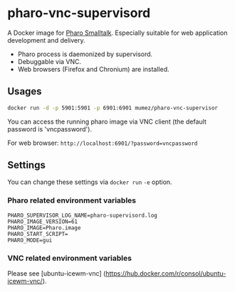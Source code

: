 pharo-vnc-supervisord
========

A Docker image for [Pharo Smalltalk](http://www.pharo-project.org/ "Pharo"). Especially suitable for web application development and delivery.

- Pharo process is daemonized by supervisord.
- Debuggable via VNC.
- Web browsers (Firefox and Chronium) are installed.


## Usages ##

```bash
docker run -d -p 5901:5901 -p 6901:6901 mumez/pharo-vnc-supervisor
```

You can access the running pharo image via VNC client (the default password is 'vncpassword').

For web browser: `http://localhost:6901/?password=vncpassword`

## Settings ##

You can change these settings via `docker run` `-e` option.

### Pharo related environment variables
```
PHARO_SUPERVISOR_LOG_NAME=pharo-supervisord.log
PHARO_IMAGE_VERSION=61
PHARO_IMAGE=Pharo.image
PHARO_START_SCRIPT=
PHARO_MODE=gui
```
### VNC related environment variables

Please see [ubuntu-icewm-vnc]
(https://hub.docker.com/r/consol/ubuntu-icewm-vnc/).

